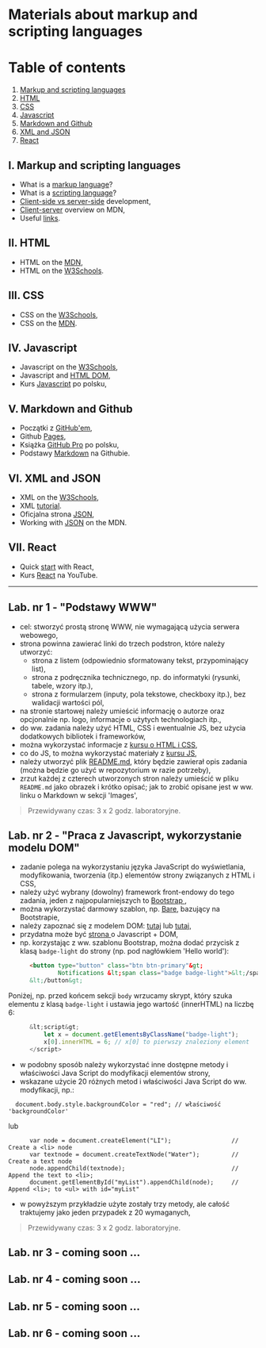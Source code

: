 # Materials about markup and scripting languages
# Table of contents
1. [Markup and scripting languages](#introduction)
2. [HTML](#paragraph1)
3. [CSS](#paragraph2)
4. [Javascript](#paragraph3)
5. [Markdown and Github](#paragraph4)
5. [XML and JSON](#paragraph5)
6. [React](#paragraph6)

## I. Markup and scripting languages <a id="introduction"></a>
  - What is a [markup language](https://www.semrush.com/blog/markup-language/)?
  - What is a [scripting language](https://www.techtarget.com/whatis/definition/scripting-language)? 
  - [Client-side vs server-side](https://codeinstitute.net/global/blog/client-side-vs-server-side/) development,  
  - [Client-server](https://developer.mozilla.org/en-US/docs/Learn_web_development/Extensions/Server-side/First_steps/Client-Server_overview) overview on MDN,  
  - Useful [links](https://zacniewski.github.io/old/useful-links/). 

## II. HTML <a id="paragraph1"></a>
  - HTML on the [MDN](https://developer.mozilla.org/en-US/docs/Web/HTML),  
  - HTML on the [W3Schools](https://www.w3schools.com/html/default.asp).

## III. CSS <a id="paragraph2"></a>
  - CSS on the [W3Schools](https://www.w3schools.com/css/default.asp),  
  - CSS on the [MDN](https://developer.mozilla.org/en-US/docs/Web/CSS).

## IV. Javascript <a id="paragraph3"></a>
  - Javascript on the [W3Schools](https://www.w3schools.com/js/default.asp),  
  - Javascript and [HTML DOM](https://www.w3schools.com/jsref/default.asp),  
  - Kurs [Javascript](https://kursjs.pl/) po polsku, 

## V. Markdown and Github <a id="paragraph4"></a>
  - Początki z [GitHub'em](https://www.flynerd.pl/2018/02/github-dla-zielonych-pierwsze-repozytorium.html),  
  - Github [Pages](https://pages.github.com/),  
  - Książka [GitHub Pro](https://git-scm.com/book/pl/v2) po polsku,  
  - Podstawy [Markdown](https://docs.github.com/en/get-started/writing-on-github/getting-started-with-writing-and-formatting-on-github/basic-writing-and-formatting-syntax) na Githubie.  

## VI. XML and JSON <a id="paragraph5"></a>
  - XML on the [W3Schools](https://www.w3schools.com/xml/default.asp),  
  - XML [tutorial](https://www.guru99.com/xml-tutorials.html).
  - Oficjalna strona [JSON](https://www.json.org/json-pl.html),  
  - Working with [JSON](https://developer.mozilla.org/en-US/docs/Learn_web_development/Core/Scripting/JSON) on the MDN.  

## VII. React <a id="paragraph6"></a>
  - Quick [start](https://react.dev/learn) with React,  
  - Kurs [React](https://www.youtube.com/playlist?list=PL4cUxeGkcC9gZD-Tvwfod2gaISzfRiP9d) na YouTube.  

<hr>

## Lab. nr 1 - "Podstawy WWW"
  - cel: stworzyć prostą stronę WWW, nie wymagającą użycia serwera webowego,
  - strona powinna zawierać linki do trzech podstron, które należy utworzyć: 
    - strona z listem (odpowiednio sformatowany tekst, przypominający list),
    - strona z podręcznika technicznego, np. do informatyki (rysunki, tabele, wzory itp.),
    - strona z formularzem (inputy, pola tekstowe, checkboxy itp.), bez walidacji wartości pól,  
  - na stronie startowej należy umieścić informację o autorze oraz opcjonalnie np. logo, informacje o użytych technologiach itp.,
  - do ww. zadania należy użyć HTML, CSS i ewentualnie JS, bez użycia dodatkowych bibliotek i frameworków,  
  - można wykorzystać informacje z <a href="https://learn.shayhowe.com/html-css/" target="_blank">kursu o HTML i CSS</a>,
  - co do JS, to można wykorzystać materiały z <a href="https://kursjs.pl/" target="_blank">kursu JS</a>,
  - należy utworzyć plik <a href="https://www.markdownguide.org/basic-syntax/" target="_blank">README.md</a>, który będzie zawierał opis zadania (można będzie go użyć w repozytorium w razie potrzeby),  
  - zrzut każdej z czterech utworzonych stron należy umieścić w pliku `README.md` jako obrazek i krótko opisać; jak to zrobić opisane jest w ww. linku o Markdown w sekcji 'Images',  
> Przewidywany czas: 3 x 2 godz. laboratoryjne.

## Lab. nr 2 - "Praca z Javascript, wykorzystanie modelu DOM"
  - zadanie polega na wykorzystaniu języka JavaScript do wyświetlania, modyfikowania, tworzenia (itp.) elementów strony związanych z HTML i CSS, 
  - należy użyć wybrany (dowolny) framework front-endowy do tego zadania, jeden z najpopularniejszych to <a href="https://getbootstrap.com/docs/5.0/getting-started/introduction/" target="_blank">Bootstrap </a>,
  - można wykorzystać darmowy szablon, np. <a href="https://startbootstrap.com/templates/bare/" target="_blank">Bare</a>, bazujący na Bootstrapie,  
  - należy zapoznać się z modelem DOM: <a href="https://kursjs.pl/kurs/dom/dom.php" target="_blank">tutaj</a> lub <a href="https://www.w3schools.com/whatis/whatis_htmldom.asp" target="_blank">tutaj</a>,
  - przydatna może być <a href="https://www.w3schools.com/jsref/default.asp" target="_blank">strona </a>o Javascript + DOM,
  - np. korzystając z ww. szablonu Bootstrap, można dodać przycisk z klasą <code>badge-light</code> do strony (np. pod nagłówkiem 'Hello world'):  
```html
      <button type="button" class="btn btn-primary"&gt;
              Notifications &lt;span class="badge badge-light">&lt;/span&gt;
      &lt;/button&gt;
```
  Poniżej, np. przed końcem sekcji <code>body</code> wrzucamy skrypt, który szuka elementu z klasą <code>badge-light</code> i ustawia jego wartość (innerHTML) na liczbę 6:
```javascript
      &lt;script&gt;
          let x = document.getElementsByClassName("badge-light");
          x[0].innerHTML = 6; // x[0] to pierwszy znaleziony element
      </script>
```      
  - w podobny sposób należy wykorzystać inne dostępne metody i właściwości Java Script do modyfikacji elementów strony,
  -  wskazane użycie 20 różnych metod i właściwości Java Script do ww. modyfikacji, np.:  
```
  document.body.style.backgroundColor = "red"; // właściwość 'backgroundColor'
```
lub  
```
      var node = document.createElement("LI");                 // Create a <li> node
      var textnode = document.createTextNode("Water");         // Create a text node
      node.appendChild(textnode);                              // Append the text to <li>;
      document.getElementById("myList").appendChild(node);     // Append <li>; to <ul> with id="myList"
  ```
  - w powyższym przykładzie użyte zostały trzy metody, ale całość traktujemy jako jeden przypadek z 20 wymaganych,
> Przewidywany czas: 3 x 2 godz. laboratoryjne.  

## Lab. nr 3 - coming soon ...
## Lab. nr 4 - coming soon ...
## Lab. nr 5 - coming soon ...
## Lab. nr 6 - coming soon ...

